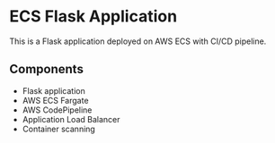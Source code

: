 # ECS Flask Application

This is a Flask application deployed on AWS ECS with CI/CD pipeline.

## Components
- Flask application
- AWS ECS Fargate
- AWS CodePipeline
- Application Load Balancer
- Container scanning